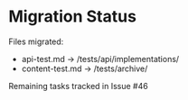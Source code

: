 # Migration Status

Files migrated:
- api-test.md → /tests/api/implementations/
- content-test.md → /tests/archive/

Remaining tasks tracked in Issue #46